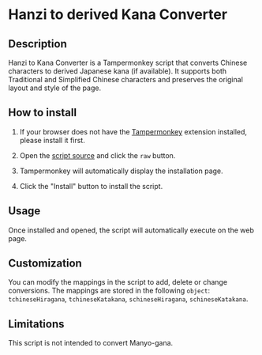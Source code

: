 # Hanzi to derived Kana Converter

## Description

Hanzi to Kana Converter is a Tampermonkey script that converts Chinese characters to derived Japanese kana (if available). It supports both Traditional and Simplified Chinese characters and preserves the original layout and style of the page.

## How to install

1. If your browser does not have the [Tampermonkey](https://www.tampermonkey.net/) extension installed, please install it first.

2. Open the [script source](hanziToKana.user.js) and click the `raw` button.

3. Tampermonkey will automatically display the installation page.

4. Click the "Install" button to install the script.

## Usage

Once installed and opened, the script will automatically execute on the web page.

## Customization

You can modify the mappings in the script to add, delete or change conversions. The mappings are stored in the following `object`: `tchineseHiragana`, `tchineseKatakana`, `schineseHiragana`, `schineseKatakana`.

## Limitations

This script is not intended to convert Manyo-gana.
